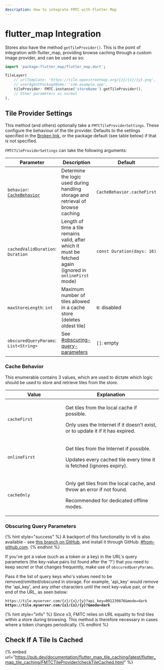 ```yaml
---
description: How to integrate FMTC with Flutter Map
---
```


# flutter\_map Integration

Stores also have the method `getTileProvider()`. This is the point of integration with flutter\_map, providing browse caching through a custom image provider, and can be used as so:

```dart
import 'package:flutter_map/flutter_map.dart';

TileLayer(
    // urlTemplate: 'https://tile.openstreetmap.org/{z}/{x}/{y}.png',
    // userAgentPackageName: 'com.example.app',
    tileProvider: FMTC.instance('storeName').getTileProvider(),
    // Other parameters as normal
),
```

## Tile Provider Settings

This method (and others) optionally take a `FMTCTileProviderSettings`. These configure the behaviour of the tile provider. Defaults to the settings specified in the [Broken link](broken-reference "mention"), or the package default (see table below) if that is not specified.

`FMTCTileProviderSettings` can take the following arguments:

<table data-card-size="large" data-view="cards"><thead><tr><th>Parameter</th><th>Description</th><th>Default</th></tr></thead><tbody><tr><td><code>behavior</code>: <a href="integration.md#cache-behavior"><code>CacheBehavior</code></a></td><td>Determine the logic used during handling storage and retrieval of browse caching</td><td><code>CacheBehavior.cacheFirst</code></td></tr><tr><td><code>cachedValidDuration</code>: <code>Duration</code></td><td>Length of time a tile remains valid, after which it must be fetched again (ignored in <code>onlineFirst</code> mode)</td><td><code>const Duration(days: 16)</code></td></tr><tr><td><code>maxStoreLength</code>: <code>int</code></td><td>Maximum number of tiles allowed in a cache store (deletes oldest tile)</td><td><code>0</code>: disabled</td></tr><tr><td><code>obscuredQueryParams</code>: <code>List&#x3C;String></code></td><td>See <a data-mention href="integration.md#obscuring-query-parameters">#obscuring-query-parameters</a></td><td><code>[]</code>: empty</td></tr></tbody></table>

### Cache Behavior

This enumerable contains 3 values, which are used to dictate which logic should be used to store and retrieve tiles from the store.

<table><thead><tr><th width="174">Value</th><th>Explanation</th></tr></thead><tbody><tr><td><code>cacheFirst</code></td><td><p>Get tiles from the local cache if possible.</p><p>Only uses the Internet if it doesn't exist, or to update it if it has expired.</p></td></tr><tr><td><code>onlineFirst</code></td><td><p>Get tiles from the Internet if possible.</p><p>Updates every cached tile every time it is fetched (ignores expiry).</p></td></tr><tr><td><code>cacheOnly</code></td><td><p>Only get tiles from the local cache, and throw an error if not found.</p><p>Recommended for dedicated offline modes.</p></td></tr></tbody></table>

### Obscuring Query Parameters

{% hint style="success" %}
A backport of this functionality to v6 is also available - see [this branch on GitHub](https://github.com/JaffaKetchup/flutter\_map\_tile\_caching/tree/v6-backporting), and install it through GitHub: [#from-github.com](../get-started/installation.md#from-github.com "mention").
{% endhint %}

If you've got a value (such as a token or a key) in the URL's query parameters (the key-value pairs list found after the '?') that you need to keep secret or that changes frequently, make use of `obscuredQueryParams`.

Pass it the list of query keys who's values need to be removed/omitted/obscured in storage. For example, 'api\_key' would remove the 'api\_key', and any other characters until the next key-value pair, or the end of the URL, as seen below:

<pre><code>https://tile.myserver.com/{z}/{x}/{y}?api_key=001239876&#x26;mode=dark
<strong>https://tile.myserver.com/{z}/{x}/{y}?&#x26;mode=dark
</strong></code></pre>

{% hint style="info" %}
Since v3, FMTC relies on URL equality to find tiles within a store during browsing. This method is therefore necessary in cases where a token changes periodically.
{% endhint %}

## Check If A Tile Is Cached

{% embed url="https://pub.dev/documentation/flutter_map_tile_caching/latest/flutter_map_tile_caching/FMTCTileProvider/checkTileCached.html" %}
